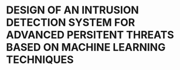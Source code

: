# DESIGN OF AN INTRUSION DETECTION SYSTEM FOR ADVANCED PERSITENT THREATS BASED ON MACHINE LEARNING TECHNIQUES
